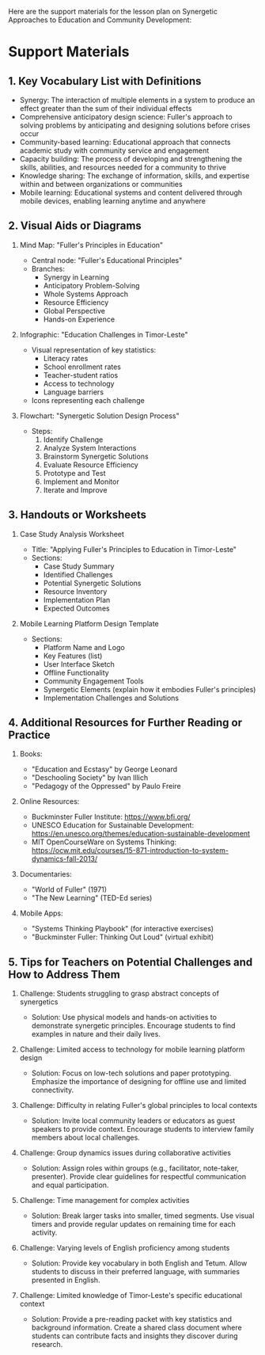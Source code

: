 Here are the support materials for the lesson plan on Synergetic Approaches to Education and Community Development:

# Support Materials

## 1. Key Vocabulary List with Definitions

- Synergy: The interaction of multiple elements in a system to produce an effect greater than the sum of their individual effects
- Comprehensive anticipatory design science: Fuller's approach to solving problems by anticipating and designing solutions before crises occur
- Community-based learning: Educational approach that connects academic study with community service and engagement
- Capacity building: The process of developing and strengthening the skills, abilities, and resources needed for a community to thrive
- Knowledge sharing: The exchange of information, skills, and expertise within and between organizations or communities
- Mobile learning: Educational systems and content delivered through mobile devices, enabling learning anytime and anywhere

## 2. Visual Aids or Diagrams

1. Mind Map: "Fuller's Principles in Education"
   - Central node: "Fuller's Educational Principles"
   - Branches:
     - Synergy in Learning
     - Anticipatory Problem-Solving
     - Whole Systems Approach
     - Resource Efficiency
     - Global Perspective
     - Hands-on Experience

2. Infographic: "Education Challenges in Timor-Leste"
   - Visual representation of key statistics:
     - Literacy rates
     - School enrollment rates
     - Teacher-student ratios
     - Access to technology
     - Language barriers
   - Icons representing each challenge

3. Flowchart: "Synergetic Solution Design Process"
   - Steps:
     1. Identify Challenge
     2. Analyze System Interactions
     3. Brainstorm Synergetic Solutions
     4. Evaluate Resource Efficiency
     5. Prototype and Test
     6. Implement and Monitor
     7. Iterate and Improve

## 3. Handouts or Worksheets

1. Case Study Analysis Worksheet
   - Title: "Applying Fuller's Principles to Education in Timor-Leste"
   - Sections:
     - Case Study Summary
     - Identified Challenges
     - Potential Synergetic Solutions
     - Resource Inventory
     - Implementation Plan
     - Expected Outcomes

2. Mobile Learning Platform Design Template
   - Sections:
     - Platform Name and Logo
     - Key Features (list)
     - User Interface Sketch
     - Offline Functionality
     - Community Engagement Tools
     - Synergetic Elements (explain how it embodies Fuller's principles)
     - Implementation Challenges and Solutions

## 4. Additional Resources for Further Reading or Practice

1. Books:
   - "Education and Ecstasy" by George Leonard
   - "Deschooling Society" by Ivan Illich
   - "Pedagogy of the Oppressed" by Paulo Freire

2. Online Resources:
   - Buckminster Fuller Institute: https://www.bfi.org/
   - UNESCO Education for Sustainable Development: https://en.unesco.org/themes/education-sustainable-development
   - MIT OpenCourseWare on Systems Thinking: https://ocw.mit.edu/courses/15-871-introduction-to-system-dynamics-fall-2013/

3. Documentaries:
   - "World of Fuller" (1971)
   - "The New Learning" (TED-Ed series)

4. Mobile Apps:
   - "Systems Thinking Playbook" (for interactive exercises)
   - "Buckminster Fuller: Thinking Out Loud" (virtual exhibit)

## 5. Tips for Teachers on Potential Challenges and How to Address Them

1. Challenge: Students struggling to grasp abstract concepts of synergetics
   - Solution: Use physical models and hands-on activities to demonstrate synergetic principles. Encourage students to find examples in nature and their daily lives.

2. Challenge: Limited access to technology for mobile learning platform design
   - Solution: Focus on low-tech solutions and paper prototyping. Emphasize the importance of designing for offline use and limited connectivity.

3. Challenge: Difficulty in relating Fuller's global principles to local contexts
   - Solution: Invite local community leaders or educators as guest speakers to provide context. Encourage students to interview family members about local challenges.

4. Challenge: Group dynamics issues during collaborative activities
   - Solution: Assign roles within groups (e.g., facilitator, note-taker, presenter). Provide clear guidelines for respectful communication and equal participation.

5. Challenge: Time management for complex activities
   - Solution: Break larger tasks into smaller, timed segments. Use visual timers and provide regular updates on remaining time for each activity.

6. Challenge: Varying levels of English proficiency among students
   - Solution: Provide key vocabulary in both English and Tetum. Allow students to discuss in their preferred language, with summaries presented in English.

7. Challenge: Limited knowledge of Timor-Leste's specific educational context
   - Solution: Provide a pre-reading packet with key statistics and background information. Create a shared class document where students can contribute facts and insights they discover during research.
